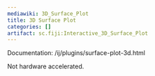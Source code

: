 ```yaml
---
mediawiki: 3D_Surface_Plot
title: 3D Surface Plot
categories: []
artifact: sc.fiji:Interactive_3D_Surface_Plot
---
```


 Documentation: /ij/plugins/surface-plot-3d.html

Not hardware accelerated.


